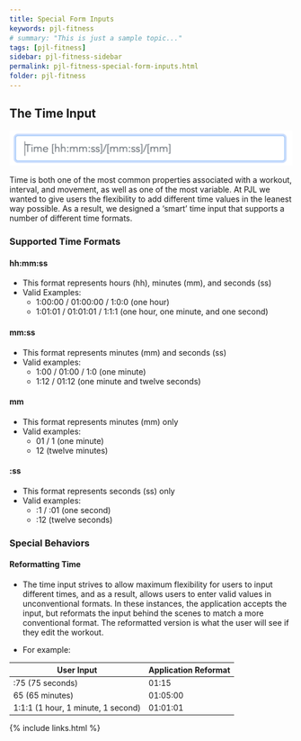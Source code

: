 ```yaml
---
title: Special Form Inputs
keywords: pjl-fitness
# summary: "This is just a sample topic..."
tags: [pjl-fitness]
sidebar: pjl-fitness-sidebar
permalink: pjl-fitness-special-form-inputs.html
folder: pjl-fitness
---
```


## The Time Input

![Image of Custom Time Input](images/pjl-fitness-time-text-input.png)

Time is both one of the most common properties associated with a workout, interval, and movement, as well as one of the most variable. At PJL we wanted to give users the flexibility to add different time values in the leanest way possible. As a result, we designed a ‘smart’ time input that supports a number of different time formats.

### Supported Time Formats

#### hh:mm:ss

- This format represents hours (hh), minutes (mm), and seconds (ss)
- Valid Examples:
  - 1:00:00 / 01:00:00 / 1:0:0 (one hour)
  - 1:01:01 / 01:01:01 / 1:1:1 (one hour, one minute, and one second)

#### mm:ss

- This format represents minutes (mm) and seconds (ss)
- Valid examples:
  - 1:00 / 01:00 / 1:0 (one minute)
  - 1:12 / 01:12 (one minute and twelve seconds)

#### mm

- This format represents minutes (mm) only
- Valid examples:
  - 01 / 1 (one minute)
  - 12 (twelve minutes)

#### :ss

- This format represents seconds (ss) only
- Valid examples:
  - :1 / :01 (one second)
  - :12 (twelve seconds)

### Special Behaviors

#### Reformatting Time

- The time input strives to allow maximum flexibility for users to input different times, and as a result, allows users to enter valid values in unconventional formats. In these instances, the application accepts the input, but reformats the input behind the scenes to match a more conventional format. The reformatted version is what the user will see if they edit the workout.

- For example:
<table class="table table-hover">
  <thead>
    <tr>
      <th scope="col">User Input</th>
      <th scope="col">Application Reformat</th>
    </tr>
  </thead>
  <tbody>
    <tr>
      <td>:75 (75 seconds)</td>
      <td>01:15</td>
    </tr>
    <tr>
      <td>65 (65 minutes)</td>
      <td>01:05:00</td>
    </tr>
    <tr>
      <td>1:1:1 (1 hour, 1 minute, 1 second)</td>
      <td>01:01:01</td>
    </tr>
  </tbody>
</table>

{% include links.html %}
